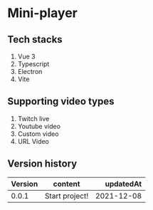 # Mini-player

## Tech stacks
1. Vue 3
2. Typescript
3. Electron
4. Vite

## Supporting video types
1. Twitch live
2. Youtube video
3. Custom video
4. URL Video

## Version history
| Version   | content          | updatedAt  |
|---------- |:----------------:|------------:|
| 0.0.1     | Start project!   | 2021-12-08 |
